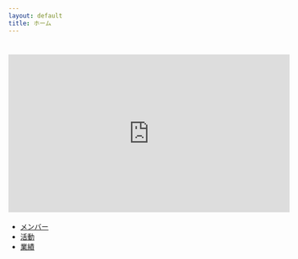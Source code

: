 ```yaml
---
layout: default
title: ホーム
---
```


# <iframe width="560" height="315" src="https://www.youtube.com/embed/0cD9L6xOjqo?si=l3C0iSvhKny6mAOQ" title="YouTube video player" frameborder="0" allow="accelerometer; autoplay; clipboard-write; encrypted-media; gyroscope; picture-in-picture; web-share" referrerpolicy="strict-origin-when-cross-origin" allowfullscreen></iframe>

- [メンバー](members.html)
- [活動](activities.html)
- [業績](publications.html)

